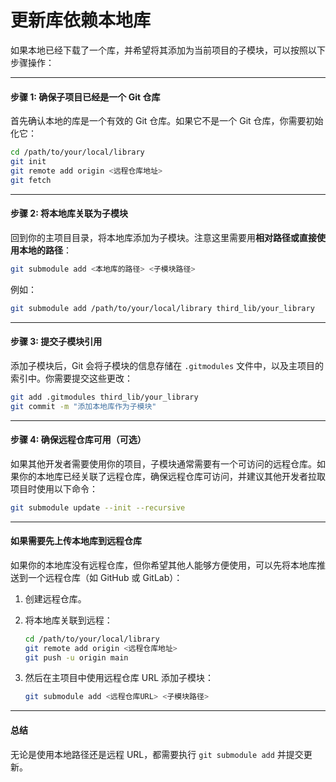 # 更新库依赖本地库

如果本地已经下载了一个库，并希望将其添加为当前项目的子模块，可以按照以下步骤操作：

***

#### 步骤 1: 确保子项目已经是一个 Git 仓库

首先确认本地的库是一个有效的 Git 仓库。如果它不是一个 Git 仓库，你需要初始化它：

```bash
cd /path/to/your/local/library
git init
git remote add origin <远程仓库地址>
git fetch
```

***

#### 步骤 2: 将本地库关联为子模块

回到你的主项目目录，将本地库添加为子模块。注意这里需要用**相对路径或直接使用本地的路径**：

```bash
git submodule add <本地库的路径> <子模块路径>
```

例如：

```bash
git submodule add /path/to/your/local/library third_lib/your_library
```

***

#### 步骤 3: 提交子模块引用

添加子模块后，Git 会将子模块的信息存储在 `.gitmodules` 文件中，以及主项目的索引中。你需要提交这些更改：

```bash
git add .gitmodules third_lib/your_library
git commit -m "添加本地库作为子模块"
```

***

#### 步骤 4: 确保远程仓库可用（可选）

如果其他开发者需要使用你的项目，子模块通常需要有一个可访问的远程仓库。如果你的本地库已经关联了远程仓库，确保远程仓库可访问，并建议其他开发者拉取项目时使用以下命令：

```bash
git submodule update --init --recursive
```

***

#### 如果需要先上传本地库到远程仓库

如果你的本地库没有远程仓库，但你希望其他人能够方便使用，可以先将本地库推送到一个远程仓库（如 GitHub 或 GitLab）：

1. 创建远程仓库。
2.  将本地库关联到远程：

    ```bash
    cd /path/to/your/local/library
    git remote add origin <远程仓库地址>
    git push -u origin main
    ```
3.  然后在主项目中使用远程仓库 URL 添加子模块：

    ```bash
    git submodule add <远程仓库URL> <子模块路径>
    ```

***

#### 总结

无论是使用本地路径还是远程 URL，都需要执行 `git submodule add` 并提交更新。
